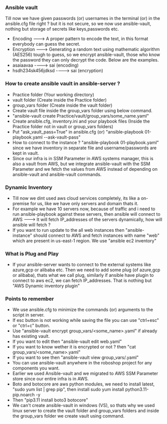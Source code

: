 ### Ansible vault
Till now we have given passwords (or) usernames in the terminal (or) in the ansible.cfg file right ? but it is not secure, so we now use ansible-vault, nothing but storage of secrets like keys,passwords etc.
- Encoding ---> A proper pattern to encode the text, in this format everybody can guess the secret.
- Encryption ---> Generating a random text using mathematic algorithm (AES256) tough to guess, so we encrypt
  ansible-vault, those who know the password they can only decrypt the code. Below are the examples.
- asaiaavaa ----> sai (encoding)
- hsdh234sk456jdksd ----> sai (encryption)

### How to create ansible vault in ansible-server ?
- Practice folder (Your working directory)
- vault folder (Create inside the Practice folder)
- group_vars folder (Create inside the vault folder)
- Create vault file inside the group_vars folder using below command.
- "ansible-vault create Practice/vault/group_vars/some_name.yaml"
- Create ansible.cfg, inventory.ini and your playbook files (Inside the Practice folder not in vault or
  group_vars folders)
- Put "ask_vault_pass=True" in ansible.cfg (or) "ansible-playbook 01-playbook.yaml --ask-vault-pass"
- How to connect to the instance ? "ansible-playbook 01-playbook.yaml" since we have inventory in
  separate file and username/passwords are kept in vault.
- Since our infra is in SSM Parameter in AWS systems manager, this is also a vault from AWS, but we integrate
  ansible-vault with the SSM Parameter and we fetch the values from AWS instead of depending on ansible-vault
  and ansible-vault commands.

### Dynamic Inventory
- Till now we dint used aws cloud services completely, its like a on-premise for us, like we have only servers
  and domain thats it.
- For example we have 10 servers now, because of traffic and i need to run ansible-playbook against these
  servers, then ansible will connect to AWS ---> It will fetch IP_addresses of the servers dynamically, how
  will ansible will fetch ?
- If you want to run update to the all web instances then "ansible-instance" should connect to AWS and fetch
  instances with name "web" which are present in us-east-1 region. We use "ansible ec2 inventory"

### What is Plug and Play
- If your ansible-server wants to connect to the external systems like azure,gcp or alibaba etc. Then we need
  to add some plug (of azure,gcp or alibaba), thats what we call plug, similarly if ansible have plugin
  to connect to aws ec2, we can fetch IP_addresses. That is nothing but "AWS Dynamic inventory plugin"

### Points to remember
- We use ansible.cfg to minimize the commands (or) arguments to the script in server.
- If esc button is not working while saving the file you can use "ctrl+esc" or "ctrl+c" button.
- Use "ansible-vault encrypt group_vars/<some_name>.yaml" if already has existing vault.
- If you want to edit then "ansible-vault edit web.yaml"
- If you want to know wether it is encrypted or not ? then "cat group_vars/<some_name>.yaml"
- If you want to see then "ansible-vault view group_vars/<some-name>.yaml"
- You can use ansible-vault anywhere in the roboshop project for any components you want.
- Earlier we used Ansible-vault and we migrated to AWS SSM Parameter store since our entire infra is in AWS.
- Boto and botocore are aws python modules, we need to install latest, "sudo yum list | grep pip", then install
  sudo yum install python3.11-pip.noarch -y
- Then "pip3.11 install boto3 botocore"
- We can't create ansible-vault in windows (VS), so thats why we used linux server to create the vault folder
  and group_vars folders and inside the group_vars folder we create vault using command.
